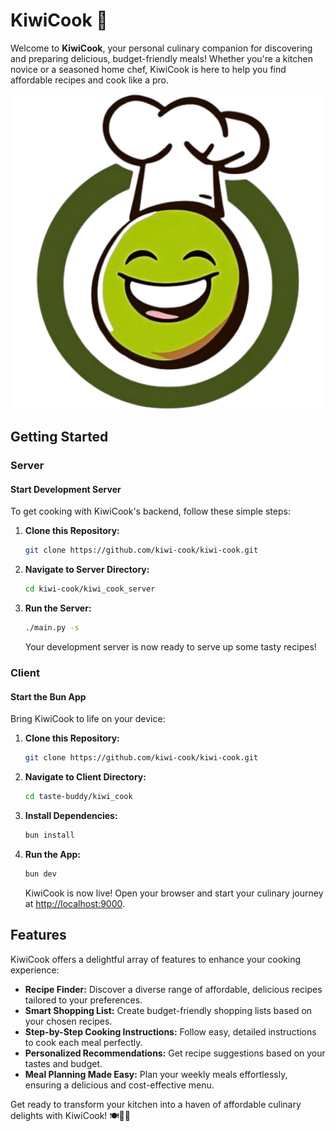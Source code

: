 # KiwiCook 🥝

Welcome to **KiwiCook**, your personal culinary companion for discovering and preparing delicious, budget-friendly meals! Whether you're a kitchen novice or a seasoned home chef, KiwiCook is here to help you find affordable recipes and cook like a pro.

![Image](kiwi_cook/public/icons/icon-512x512.png)

## Getting Started

### Server

#### Start Development Server

To get cooking with KiwiCook's backend, follow these simple steps:

1. **Clone this Repository:**
   ```bash
   git clone https://github.com/kiwi-cook/kiwi-cook.git
   ```

2. **Navigate to Server Directory:**
   ```bash
   cd kiwi-cook/kiwi_cook_server
   ```

3. **Run the Server:**
   ```bash
   ./main.py -s
   ```

   Your development server is now ready to serve up some tasty recipes!

### Client

#### Start the Bun App

Bring KiwiCook to life on your device:

1. **Clone this Repository:**
   ```bash
   git clone https://github.com/kiwi-cook/kiwi-cook.git
   ```

2. **Navigate to Client Directory:**
   ```bash
   cd taste-buddy/kiwi_cook
   ```

3. **Install Dependencies:**
   ```bash
   bun install
   ```

4. **Run the App:**
   ```bash
   bun dev
   ```

   KiwiCook is now live! Open your browser and start your culinary journey at <http://localhost:9000>.

## Features

KiwiCook offers a delightful array of features to enhance your cooking experience:

- **Recipe Finder:** Discover a diverse range of affordable, delicious recipes tailored to your preferences.
- **Smart Shopping List:** Create budget-friendly shopping lists based on your chosen recipes.
- **Step-by-Step Cooking Instructions:** Follow easy, detailed instructions to cook each meal perfectly.
- **Personalized Recommendations:** Get recipe suggestions based on your tastes and budget.
- **Meal Planning Made Easy:** Plan your weekly meals effortlessly, ensuring a delicious and cost-effective menu.

Get ready to transform your kitchen into a haven of affordable culinary delights with KiwiCook! 🍽️👨‍🍳
